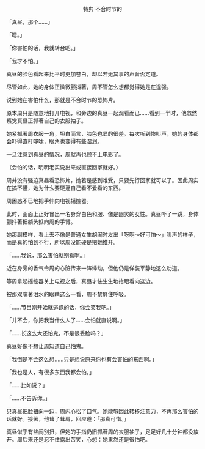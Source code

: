 <p align="center">特典 不合时节的</p>

「真昼，那个……」

「嗯。」

「你害怕的话，我就转台吧。」

「我才不怕。」

真昼的脸色看起来比平时更加苍白，却以若无其事的声音否定道。

尽管如此，她的身体正微微颤抖著，周不管怎么想都觉得她是在逞强。

说到她在害怕什么，那就是不合时节的恐怖片。

原本周只是随意地打开电视，和旁边的真昼一起观看而已……看到一半时，他忽然察觉真昼正抓著自己的衣服袖子。

她紧抓著周衣服一角，坦白而言，脸色也显的很差。每次听到惨叫声，她的身体都会吓得直打哆嗦，眼角也变得有些湿润。

一旦注意到真昼的情况，周就再也顾不上电影了。

（会怕的话，明明老实说出来或直接回家就好。）

周并没有强迫真昼看恐怖片，她若是感到难受，只要先行回家就可以了。因此周实在搞不懂，她为什么要硬逼自己看不爱看的东西。

周困惑不已地把手伸向电视摇控器。

此时，画面上正好冒出一名身穿白色和服、像是幽灵的女性。真昼吓了一跳，身体颤抖著把额头抵向周的手臂。

她那副模样，看上去不像是普通女生胡闹时发出「呀啊～好可怕～」叫声的样子，而是真的怕到不行，所以周没能硬是把她推开。

「……我说，那么害怕就别看啊。」

近在身旁的香气令周的心脏传来一阵悸动，但他仍是佯装平静地这么劝道。

等周拿起摇控器关上电视之后，真昼才怯生生地抬眼看向这边。

被那双噙著泪水的眼睛这么一看，周不禁屏住呼吸。

「……节目刚开始就逃跑的话，你会笑我吧。」

「并不会，你把我当什么人了……会怕就直说啊。」

「……长这么大还怕鬼，不是很丢脸吗？」

真昼好像不想让周知道自己怕鬼。

「我倒是不会这么想……只是想说原来你也有会害怕的东西啊。」

「我也是人，有很多东西我都会怕。」

「……比如说？」

「……不告诉你。」

只真昼把脸扭向一边，周内心松了口气。她能够因此转移注意力，不再那么害怕的话就好。接著，他耸了耸肩，回应道：「那真可惜。」

真昼似乎有些闹别扭，但她的手指仍旧抓著周的衣服袖子，足足好几十分钟都没放开。周后来还是忍不住露出苦笑，心想：她果然还是很怕吧。

